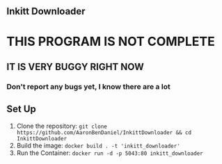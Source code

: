 Inkitt Downloader
---

# THIS PROGRAM IS NOT COMPLETE
## IT IS VERY BUGGY RIGHT NOW
### Don't report any bugs yet, I know there are a lot

## Set Up

1. Clone the repository: `git clone https://github.com/AaronBenDaniel/InkittDownloader && cd InkittDownloader`
2. Build the image: `docker build . -t 'inkitt_downloader'`
3. Run the Container: `docker run -d -p 5043:80 inkitt_downloader`